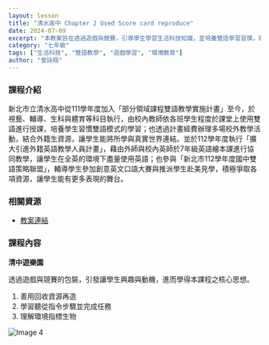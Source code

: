 ```yaml
---
layout: lesson
title: "清水高中 Chapter 2 Used Score card reproduce"
date: 2024-07-09
excerpt: "本教案旨在透過遊戲與競賽，引導學生學習生活科技知識，並培養雙語學習習慣，將所學與真實世界連結。"
category: "七年級"
tags: ["生活科技", "雙語教學", "遊戲學習", "環境教育"]
author: "曾詠翔"
---
```


### 課程介紹

新北市立清水高中從111學年度加入「部分領域課程雙語教學實施計畫」至今，於視藝、輔導、生科與體育等科目執行，由校內教師依各班學生程度於課堂上使用雙語進行授課，培養學生習慣雙語模式的學習；也透過計畫經費辦理多場校外教學活動，結合外籍生資源，讓學生能將所學與真實世界連結。並於112學年度執行「擴大引進外籍英語教學人員計畫」，藉由外師與校內英師於7年級英語繪本課進行協同教學，讓學生在全英的環境下盡量使用英語；也參與「新北市112學年度國中雙語策略聯盟」，輔導學生參加創意英文口語大賽與推派學生赴美見學，積極爭取各項資源，讓學生能有更多表現的舞台。

### 相關資源

* [教案連結](https://drive.google.com/file/d/1gWolNXcFyr0PwWJyiugP7GGJ9riEtDYW/view?usp=sharing)

### 課程內容

**清中遊樂園**

透過遊戲與競賽的包裝，引發讓學生興趣與動機，進而學得本課程之核心思想。

1.  善用回收資源再造
2.  學習聽從指令步驟並完成任務
3.  理解環境指標生物

<div style="margin-bottom: 10px;">
    <img src="https://lh4.googleusercontent.com/qk362cOL8FTH-7Gsz6WL0quAa-4Q14r51G8bbmFid2QDoo4lFKP0sInlq6u-_f-bbMDBNCoFiovPA8ULxLokC0-AUqTHiH8aN-uFa2vvL4v6VguWqgwjd_hVfNs7nWsFbPv-VtzqncUV8uMg5TJ72aR8mlzwUsoY-C0LUQxGfr4FyStuM_aq4w=w1280" alt="Image 4" style="max-width: 100%;">
</div>


